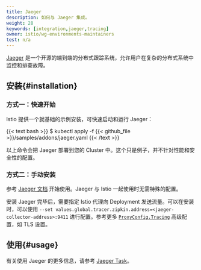 ```yaml
---
title: Jaeger
description: 如何与 Jaeger 集成。
weight: 28
keywords: [integration,jaeger,tracing]
owner: istio/wg-environments-maintainers
test: n/a
---
```


[Jaeger](https://www.jaegertracing.io/) 是一个开源的端到端的分布式跟踪系统，允许用户在复杂的分布式系统中监控和排查故障。

## 安装{#installation}

### 方式一：快速开始

Istio 提供一个就基础的示例安装，可快速启动和运行 Jaeger：

{{< text bash >}}
$ kubectl apply -f {{< github_file >}}/samples/addons/jaeger.yaml
{{< /text >}}

以上命令会把 Jaeger 部署到您的 Cluster 中。这个只是例子，并不针对性能和安全性的配置。

### 方式二：手动安装

参考 [Jaeger 文档](https://www.jaegertracing.io/) 开始使用。Jaeger 与 Istio 一起使用时无需特殊的配置。
 
安装 Jaeger 完毕后，需要指定 Istio 代理向 Deployment 发送流量。可以在安装时，可以使用 `--set values.global.tracer.zipkin.address=<jaeger-collector-address>:9411` 进行配置。参考更多 [`ProxyConfig.Tracing`](/zh/docs/reference/config/istio.mesh.v1alpha1/#Tracing) 高级配置，如 TLS 设置。

## 使用{#usage}

有关使用 Jaeger 的更多信息，请参考 [Jaeger Task](/zh/docs/tasks/observability/distributed-tracing/jaeger/)。